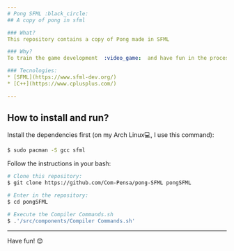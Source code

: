 ```yaml
---
# Pong SFML :black_circle:
## A copy of pong in sfml

### What?
This repository contains a copy of Pong made in SFML

### Why?
To train the game development  :video_game:  and have fun in the process...

### Tecnologies:
* [SFML](https://www.sfml-dev.org/)
* [C++](https://www.cplusplus.com/)

---
```

## How to install and run?
Install the dependencies first (on my Arch Linux:computer:, I use this command):
```bash
$ sudo pacman -S gcc sfml
```

Follow the instructions in your bash:
```bash
# Clone this repository:
$ git clone https://github.com/Com-Pensa/pong-SFML pongSFML

# Enter in the repository:
$ cd pongSFML

# Execute the Compiler Commands.sh
$ .'/src/components/Compiler Commands.sh'
```
---
Have fun! :blush:
